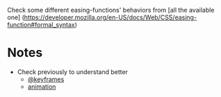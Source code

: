 Check some different easing-functions' behaviors from [all the available one] (https://developer.mozilla.org/en-US/docs/Web/CSS/easing-function#formal_syntax)


# Notes
* Check previously to understand better
  * [@keyframes](https://developer.mozilla.org/en-US/docs/Web/CSS/@keyframes)
  * [animation](https://developer.mozilla.org/en-US/docs/Web/CSS/animation)

